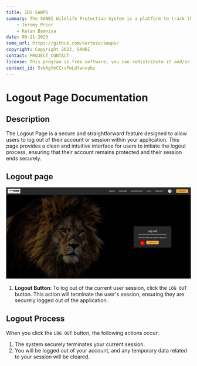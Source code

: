 ```yaml
---
title: IDS SAWPS
summary: The SANBI Wildlife Protection System is a platform to track the population levels of endangered wildlife.
    - Jeremy Prior
    - Ketan Bamniya
date: 09-11-2023
some_url: https://github.com/kartoza/sawps/
copyright: Copyright 2023, SANBI
contact: PROJECT_CONTACT
license: This program is free software; you can redistribute it and/or modify it under the terms of the GNU Affero General Public License as published by the Free Software Foundation; either version 3 of the License, or (at your option) any later version.
context_id: 5vbXgYmCCrvFmLdfwnvybz
---
```


# Logout Page Documentation

## Description

The Logout Page is a secure and straightforward feature designed to allow users to log out of their account or session within your application. This page provides a clean and intuitive interface for users to initiate the logout process, ensuring that their account remains protected and their session ends securely.

## Logout page

![Logout Form](./img/logout-1.png)


1. **Logout Button**: To log out of the current user session, click the `LOG OUT` button. This action will terminate the user's session, ensuring they are securely logged out of the application.

## Logout Process

When you click the `LOG OUT` button, the following actions occur:

1. The system securely terminates your current session.
2. You will be logged out of your account, and any temporary data related to your session will be cleared.
